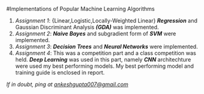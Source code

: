 #Implementations of Popular Machine Learning Algorithms

1. *Assignment 1*: {Linear,Logistic,Locally-Weighted Linear} ***Regression*** and Gaussian Discriminant Analysis ***(GDA)*** was implemented.
2. *Assignment 2*: ***Naive Bayes*** and subgradient form of ***SVM*** were implemented.
3. *Assignment 3*: ***Decision Trees*** and ***Neural Networks*** were implemented.
4. *Assignment 4*: This was a competition part and a class competition was held. ***Deep Learning*** was used in this part, namely ***CNN*** architechture were used my best performing models. My best performing model and training guide is enclosed in report.

*If in doubt, ping at ankeshgupta007@gmail.com*   
